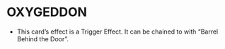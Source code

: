 
# OXYGEDDON

*   This card’s effect is a Trigger Effect. It can be chained to with “Barrel Behind the Door”.

  